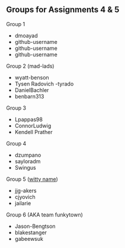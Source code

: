 ## Groups for Assignments 4 & 5

Group 1
- dmoayad
- github-username
- github-username
- github-username

Group 2 (mad-lads)
- wyatt-benson
- Tysen Radovich -tyrado
- DanielBachler
- benbarn313

Group 3
- Lpappas98
- ConnorLudwig
- Kendell Prather

Group 4
- dzumpano
- sayloradm
- Swingus

Group 5 ([witty name](./services/witty-name))
- jjg-akers
- cjyovich
- jailarie

Group 6 (AKA team funkytown)
- Jason-Bengtson
- blakestanger
- gabeewsuk
